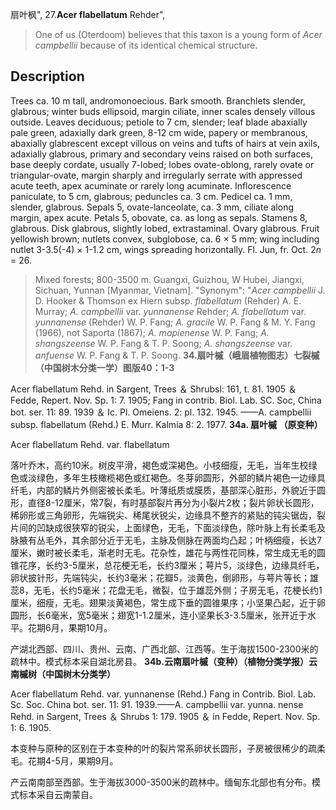 扇叶枫",
27.**Acer flabellatum** Rehder",

> One of us (Oterdoom) believes that this taxon is a young form of *Acer campbellii* because of its identical chemical structure.

## Description
Trees ca. 10 m tall, andromonoecious. Bark smooth. Branchlets slender, glabrous; winter buds ellipsoid, margin ciliate, inner scales densely villous outside. Leaves deciduous; petiole to 7 cm, slender; leaf blade abaxially pale green, adaxially dark green, 8-12 cm wide, papery or membranous, abaxially glabrescent except villous on veins and tufts of hairs at vein axils, adaxially glabrous, primary and secondary veins raised on both surfaces, base deeply cordate, usually 7-lobed; lobes ovate-oblong, rarely ovate or triangular-ovate, margin sharply and irregularly serrate with appressed acute teeth, apex acuminate or rarely long acuminate. Inflorescence paniculate, to 5 cm, glabrous; peduncles ca. 3 cm. Pedicel ca. 1 mm, slender, glabrous. Sepals 5, ovate-lanceolate, ca. 3 mm, ciliate along margin, apex acute. Petals 5, obovate, ca. as long as sepals. Stamens 8, glabrous. Disk glabrous, slightly lobed, extrastaminal. Ovary glabrous. Fruit yellowish brown; nutlets convex, subglobose, ca. 6 × 5 mm; wing including nutlet 3-3.5(-4) × 1-1.2 cm, wings spreading horizontally. Fl. Jun, fr. Oct. 2*n* = 26.

> Mixed forests; 800-3500 m. Guangxi, Guizhou, W Hubei, Jiangxi, Sichuan, Yunnan [Myanmar, Vietnam].
  "Synonym": "*Acer campbellii* J. D. Hooker &amp; Thomson ex Hiern subsp. *flabellatum* (Rehder) A. E. Murray; *A. campbellii* var. *yunnanense* Rehder; *A. flabellatum* var. *yunnanense* (Rehder) W. P. Fang; *A. gracile* W. P. Fang &amp; M. Y. Fang (1966), not Saporta (1867); *A. mapienense* W. P. Fang; *A. shangszeense* W. P. Fang &amp; T. P. Soong; *A. shangszeense* var. *anfuense* W. P. Fang &amp; T. P. Soong.
**34.扇叶槭（峨眉植物图志）七裂槭（中国树木分类一学）图版40：1-3**

Acer flabellatum Rehd. in Sargent, Trees ＆ Shrubsl: 161, t. 81. 1905 ＆ Fedde, Repert. Nov. Sp. 1: 7. 1905; Fang in contrib. Biol. Lab. SC. Soc, China bot. ser. 11: 89. 1939 ＆ Ic. Pl. Omeiens. 2: pl. 132. 1945. ——A. campbellii subsp. flabellatum (Rehd.) E. Murr. Kalmia 8: 2. 1977.
**34a. 扇叶槭 （原变种）**

Acer flabellatum Rehd. var. flabellatum

落叶乔木，高约10米。树皮平滑，褐色或深褐色。小枝细瘦，无毛，当年生校绿色或淡绿色，多年生枝橄榄褐色或红褐色。冬芽卵圆形，外部的鳞片褐色一边缘具纤毛，内部的鳞片外侧密被长柔毛。叶薄纸质或膜质，基部深心脏形，外貌近于圆形，直径8-12厘米，常7裂，有时基部裂片再分为小裂片2枚；裂片卵状长圆形，稀卵形或三角卵形，先端锐尖、稀尾状锐尖，边缘具不整齐的紧贴的钝尖锯齿，裂片间的凹缺成很狭窄的锐尖，上面绿色，无毛，下面淡绿色，除叶脉上有长柔毛及脉腋有丛毛外，其余部分近于无毛，主脉及侧脉在两面均凸起；叶柄细瘦，长达7厘米，嫩时被长柔毛，渐老时无毛。花杂性，雄花与两性花同株，常生成无毛的圆锥花序，长约3-5厘米，总花梗无毛，长约3厘米；萼片5，淡绿色，边缘具纤毛，卵状披针形，先端钝尖，长约3毫米；花瓣5，淡黄色，倒卵形，与萼片等长；雄蕊8，无毛，长约5毫米；花盘无毛，微裂，位于雄蕊外侧；子房无毛，花梗长约1厘米，细瘦，无毛。翅果淡黄褐色，常生成下垂的圆锥果序；小坚果凸起，近于卵圆形，长6毫米，宽5毫米；翅宽1-1.2厘米，连小坚果长3-3.5厘米，张开近于水平。花期6月，果期10月。

产湖北西部、四川、贵州、云南、广西北部、江西等。生于海拔1500-2300米的疏林中。模式标本采自湖北房县。
**34b.云南扇叶槭（变种）（植物分类学报）云南槭树（中国树木分类学）**

Acer flabellatum Rehd. var. yunnanense (Rehd.) Fang in Contrib. Biol. Lab. Sc. Soc. China bot. ser. 11: 91. 1939.——A. campbellii var. yunna. nense Rehd. in Sargent, Trees ＆ Shrubs 1: 179. 1905 ＆ in Fedde, Repert. Nov. Sp. 1: 6. 1905.

本变种与原种的区别在于本变种的叶的裂片常系卵状长圆形，子房被很稀少的疏柔毛。花期4-5月，果期9月。

产云南南部至西部。生于海拔3000-3500米的疏林中。缅甸东北部也有分布。模式标本采自云南蒙自。
